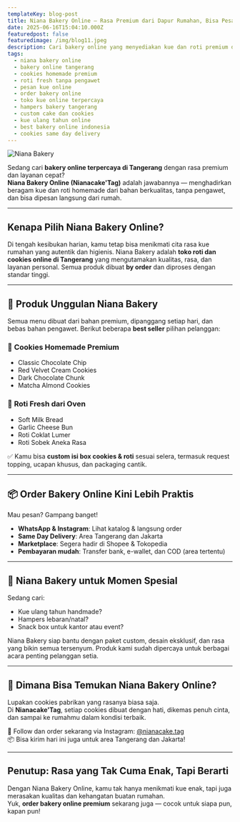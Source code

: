 ```yaml
---
templateKey: blog-post
title: Niana Bakery Online — Rasa Premium dari Dapur Rumahan, Bisa Pesan Online!
date: 2025-06-16T15:04:10.000Z
featuredpost: false
featuredimage: /img/blog11.jpeg
description: Cari bakery online yang menyediakan kue dan roti premium di Tangerang? Niana Bakery Online hadir dengan cookies dan roti homemade berkualitas, bisa dipesan via WhatsApp, Instagram, dan marketplace.
tags:
  - niana bakery online
  - bakery online tangerang
  - cookies homemade premium
  - roti fresh tanpa pengawet
  - pesan kue online
  - order bakery online
  - toko kue online terpercaya
  - hampers bakery tangerang
  - custom cake dan cookies
  - kue ulang tahun online
  - best bakery online indonesia
  - cookies same day delivery
---
```



![Niana Bakery](/img/blog6.jpeg)

Sedang cari **bakery online terpercaya di Tangerang** dengan rasa premium dan layanan cepat?  
**Niana Bakery Online (Nianacake'Tag)** adalah jawabannya — menghadirkan beragam kue dan roti homemade dari bahan berkualitas, tanpa pengawet, dan bisa dipesan langsung dari rumah.

---

## Kenapa Pilih Niana Bakery Online?

Di tengah kesibukan harian, kamu tetap bisa menikmati cita rasa kue rumahan yang autentik dan higienis. Niana Bakery adalah **toko roti dan cookies online di Tangerang** yang mengutamakan kualitas, rasa, dan layanan personal. Semua produk dibuat **by order** dan diproses dengan standar tinggi.

---

## 🍪 Produk Unggulan Niana Bakery

Semua menu dibuat dari bahan premium, dipanggang setiap hari, dan bebas bahan pengawet. Berikut beberapa **best seller** pilihan pelanggan:

### 🍪 **Cookies Homemade Premium**
- Classic Chocolate Chip  
- Red Velvet Cream Cookies  
- Dark Chocolate Chunk  
- Matcha Almond Cookies  

### 🍞 **Roti Fresh dari Oven**
- Soft Milk Bread  
- Garlic Cheese Bun  
- Roti Coklat Lumer  
- Roti Sobek Aneka Rasa  

✅ Kamu bisa **custom isi box cookies & roti** sesuai selera, termasuk request topping, ucapan khusus, dan packaging cantik.

---

## 📦 Order Bakery Online Kini Lebih Praktis

Mau pesan? Gampang banget!  
- **WhatsApp & Instagram**: Lihat katalog & langsung order  
- **Same Day Delivery**: Area Tangerang dan Jakarta  
- **Marketplace**: Segera hadir di Shopee & Tokopedia  
- **Pembayaran mudah**: Transfer bank, e-wallet, dan COD (area tertentu)

---

## 🎁 Niana Bakery untuk Momen Spesial

Sedang cari:
- Kue ulang tahun handmade?  
- Hampers lebaran/natal?  
- Snack box untuk kantor atau event?  

Niana Bakery siap bantu dengan paket custom, desain eksklusif, dan rasa yang bikin semua tersenyum. Produk kami sudah dipercaya untuk berbagai acara penting pelanggan setia.

---

## 📍 Dimana Bisa Temukan Niana Bakery Online?

Lupakan cookies pabrikan yang rasanya biasa saja.  
Di **Nianacake'Tag**, setiap cookies dibuat dengan hati, dikemas penuh cinta, dan sampai ke rumahmu dalam kondisi terbaik.

📲 Follow dan order sekarang via Instagram: [@nianacake.tag](https://instagram.com/nianacake.tag)  
📦 Bisa kirim hari ini juga untuk area Tangerang dan Jakarta!

---

## Penutup: Rasa yang Tak Cuma Enak, Tapi Berarti

Dengan Niana Bakery Online, kamu tak hanya menikmati kue enak, tapi juga merasakan kualitas dan kehangatan buatan rumahan.  
Yuk, **order bakery online premium** sekarang juga — cocok untuk siapa pun, kapan pun!
